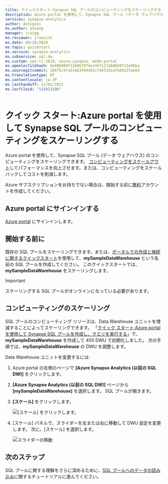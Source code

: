 ```yaml
---
title: クイックスタート:Synapse SQL プールのコンピューティングをスケーリングする (Azure portal)
description: Azure portal を使用して、Synapse SQL プール (データ ウェアハウス) のコンピューティングをスケーリングできます。
services: synapse-analytics
author: Antvgski
ms.author: anvang
manager: craigg
ms.reviewer: jrasnick
ms.date: 04/28/2020
ms.topic: quickstart
ms.service: synapse-analytics
ms.subservice: sql-dw
ms.custom: seo-lt-2019, azure-synapse, mode-portal
ms.openlocfilehash: de40b989f12b867974e14bf117a0dbb9f13e95ba
ms.sourcegitcommit: 106f5c9fa5c6d3498dd1cfe63181a7ed4125ae6d
ms.translationtype: HT
ms.contentlocale: ja-JP
ms.lasthandoff: 11/02/2021
ms.locfileid: "131013196"
---
```

# <a name="quickstart-scale-compute-for-synapse-sql-pool-with-the-azure-portal"></a>クイック スタート:Azure portal を使用して Synapse SQL プールのコンピューティングをスケーリングする

Azure portal を使用して、Synapse SQL プール (データ ウェアハウス) のコンピューティングをスケーリングできます。 [コンピューティングをスケールアウト](sql-data-warehouse-manage-compute-overview.md)してパフォーマンスを向上させます。または、コンピューティングをスケールバックしてコストを削減します。 

Azure サブスクリプションをお持ちでない場合は、開始する前に[無料](https://azure.microsoft.com/free/)アカウントを作成してください。

## <a name="sign-in-to-the-azure-portal"></a>Azure portal にサインインする

[Azure portal](https://portal.azure.com/) にサインインします。

## <a name="before-you-begin"></a>開始する前に

既存の SQL プールをスケーリングできます。または、[ポータルでの作成と接続に関するクイックスタート](create-data-warehouse-portal.md)を使用して、**mySampleDataWarehouse** という名前の SQL プールを作成してください。 このクイックスタートでは、**mySampleDataWarehouse** をスケーリングします。

>[!IMPORTANT] 
>スケーリングする SQL プールがオンラインになっている必要があります。 

## <a name="scale-compute"></a>コンピューティングのスケーリング

SQL プールのコンピューティング リソースは、Data Warehouse ユニットを増減することによってスケーリングできます。 「[クイック スタート:Azure portal を使用して Synapse SQL プールを作成し、クエリを実行する](create-data-warehouse-portal.md)」で、**mySampleDataWarehouse** を作成して 400 DWU で初期化しました。 次の手順では、**mySampleDataWarehouse** の DWU を調整します。

Data Warehouse ユニットを変更するには:

1. Azure portal の左側のページで **[Azure Synapse Analytics (以前の SQL DW)]** をクリックします。
2. **[Azure Synapse Analytics (以前の SQL DW)]** ページから **[mySampleDataWarehouse]** を選択します。 SQL プールが開きます。
3. **[スケール]** をクリックします。

    ![[スケール] をクリックします。](./media/quickstart-scale-compute-portal/click-scale.png)

2. [スケール] パネルで、スライダーを左または右に移動して DWU 設定を変更します。 次に、[スケール] を選択します。

    ![スライダーの移動](./media/quickstart-scale-compute-portal/scale-dwu.png)

## <a name="next-steps"></a>次のステップ
SQL プールに関する理解をさらに深めるために、[SQL プールへのデータの読み込み](./load-data-from-azure-blob-storage-using-copy.md)に関するチュートリアルに進んでください。
